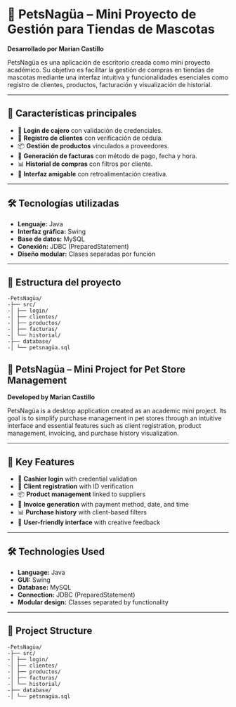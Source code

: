 # 🐾 PetsNagüa – Mini Proyecto de Gestión para Tiendas de Mascotas

**Desarrollado por Marian Castillo**

PetsNagüa es una aplicación de escritorio creada como mini proyecto académico. Su objetivo es facilitar la gestión de compras en tiendas de mascotas mediante una interfaz intuitiva y funcionalidades esenciales como registro de clientes, productos, facturación y visualización de historial.

---

## 📌 Características principales

- 🔐 **Login de cajero** con validación de credenciales.
- 🧍 **Registro de clientes** con verificación de cédula.
- 📦 **Gestión de productos** vinculados a proveedores.
- 🧾 **Generación de facturas** con método de pago, fecha y hora.
- 📊 **Historial de compras** con filtros por cliente.
- 🎨 **Interfaz amigable** con retroalimentación creativa.

---

## 🛠️ Tecnologías utilizadas

- **Lenguaje:** Java  
- **Interfaz gráfica:** Swing  
- **Base de datos:** MySQL  
- **Conexión:** JDBC (PreparedStatement)  
- **Diseño modular:** Clases separadas por función

---

## 🧩 Estructura del proyecto
```
-PetsNagüa/ 
-├── src/ 
-│ ├── login/ 
-│ ├── clientes/ 
-│ ├── productos/ 
-│ ├── facturas/ 
-│ └── historial/ 
-├── database/ 
-│ └── petsnagüa.sql

```

## 🐾 PetsNagüa – Mini Project for Pet Store Management

**Developed by Marian Castillo**

PetsNagüa is a desktop application created as an academic mini project. Its goal is to simplify purchase management in pet stores through an intuitive interface and essential features such as client registration, product management, invoicing, and purchase history visualization.

---

## 📌 Key Features

- 🔐 **Cashier login** with credential validation  
- 🧍 **Client registration** with ID verification  
- 📦 **Product management** linked to suppliers  
- 🧾 **Invoice generation** with payment method, date, and time  
- 📊 **Purchase history** with client-based filters  
- 🎨 **User-friendly interface** with creative feedback

---

## 🛠️ Technologies Used

- **Language:** Java  
- **GUI:** Swing  
- **Database:** MySQL  
- **Connection:** JDBC (PreparedStatement)  
- **Modular design:** Classes separated by functionality

---

## 🧩 Project Structure

```
-PetsNagüa/ 
-├── src/ 
-│ ├── login/ 
-│ ├── clientes/ 
-│ ├── productos/ 
-│ ├── facturas/ 
-│ └── historial/ 
-├── database/ 
-│ └── petsnagüa.sql

```
